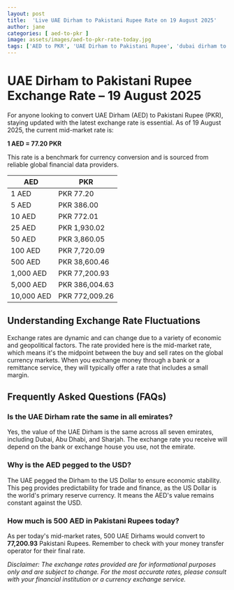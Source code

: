 ```yaml
---
layout: post
title:  'Live UAE Dirham to Pakistani Rupee Rate on 19 August 2025'
author: jane
categories: [ aed-to-pkr ]
image: assets/images/aed-to-pkr-rate-today.jpg
tags: ['AED to PKR', 'UAE Dirham to Pakistani Rupee', 'dubai dirham to pkr', 'dirham rate in pakistan today', 'uae exchange rate pakistan']
---
```


# UAE Dirham to Pakistani Rupee Exchange Rate – 19 August 2025

For anyone looking to convert UAE Dirham (AED) to Pakistani Rupee (PKR), staying updated with the latest exchange rate is essential. As of 19 August 2025, the current mid-market rate is:

**1 AED = 77.20 PKR**

This rate is a benchmark for currency conversion and is sourced from reliable global financial data providers.

| AED | PKR |
| --- | --- |
| 1 AED | PKR 77.20 |
| 5 AED | PKR 386.00 |
| 10 AED | PKR 772.01 |
| 25 AED | PKR 1,930.02 |
| 50 AED | PKR 3,860.05 |
| 100 AED | PKR 7,720.09 |
| 500 AED | PKR 38,600.46 |
| 1,000 AED | PKR 77,200.93 |
| 5,000 AED | PKR 386,004.63 |
| 10,000 AED | PKR 772,009.26 |


## Understanding Exchange Rate Fluctuations

Exchange rates are dynamic and can change due to a variety of economic and geopolitical factors. The rate provided here is the mid-market rate, which means it's the midpoint between the buy and sell rates on the global currency markets. When you exchange money through a bank or a remittance service, they will typically offer a rate that includes a small margin.

## Frequently Asked Questions (FAQs)

### Is the UAE Dirham rate the same in all emirates?

Yes, the value of the UAE Dirham is the same across all seven emirates, including Dubai, Abu Dhabi, and Sharjah. The exchange rate you receive will depend on the bank or exchange house you use, not the emirate.

### Why is the AED pegged to the USD?

The UAE pegged the Dirham to the US Dollar to ensure economic stability. This peg provides predictability for trade and finance, as the US Dollar is the world's primary reserve currency. It means the AED's value remains constant against the USD.

### How much is 500 AED in Pakistani Rupees today?

As per today's mid-market rates, 500 UAE Dirhams would convert to **77,200.93** Pakistani Rupees. Remember to check with your money transfer operator for their final rate.



*Disclaimer: The exchange rates provided are for informational purposes only and are subject to change. For the most accurate rates, please consult with your financial institution or a currency exchange service.*
